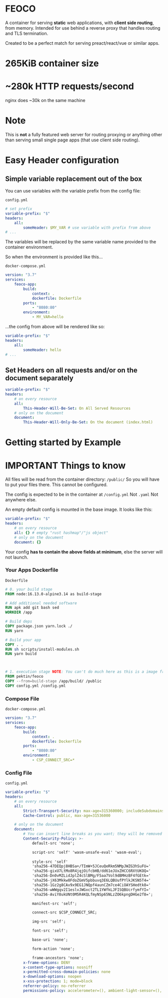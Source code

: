 # **FEOCO**

A container for serving **static** web applications, with **client side routing**, from memory. Intended for use behind a reverse proxy that handles routing and TLS termination.

Created to be a perfect match for serving preact/react/vue or similar apps.

# **265KiB container size**

# **~280k HTTP requests/second**

nginx does ~30k on the same machine

# Note

This is **not** a fully featured web server for routing proxying or anything other than serving small single page apps (that use client side routing).

# Easy Header configuration

## Simple variable replacement out of the box

You can use variables with the variable prefix from the config file:

`config.yml`

```yaml
# set prefix
variable-prefix: "$"
headers:
    all:
        someHeader: $MY_VAR # use variable with prefix from above
# ...
```

The variables will be replaced by the same variable name provided to the container environment.

So when the environment is provided like this...

`docker-compose.yml`

```yaml
version: "3.7"
services:
    feoco-app:
        build:
            context: .
            dockerfile: Dockerfile
        ports:
            - "8080:80"
        environment:
            - MY_VAR=hello
```

...the config from above will be rendered like so:

```yaml
variable-prefix: "$"
headers:
    all:
        someHeader: hello
# ...
```

## Set Headers on all requests and/or on the document separately

```yaml
variable-prefix: "$"
headers:
    # on every resource
    all:
        This-Header-Will-Be-Set: On All Served Resources
    # only on the document
    document:
        This-Header-Will-Only-Be-Set: On the document (index.html)
```

# Getting started by Example

# IMPORTANT Things to know

All files will be read from the container directory: `/public/`
So you will have to put your files there. This cannot be configured.

The config is expected to be in the container at `/config.yml`
Not `.yaml` Not anywhere else.

An empty default config is mounted in the base image.
It looks like this:

```yaml
variable-prefix: "$"
headers:
    # on every resource
    all: {} # empty "rust hashmap"/"js object"
    # only on the document
    document: {}
```

Your config **has to contain the above fields at minimum**, else the server will not launch.

### Your Apps Dockerfile

`Dockerfile`

```Dockerfile
# 0. your build stage
FROM node:16.13.0-alpine3.14 as build-stage

# Add additional needed software
RUN apk add git bash sed
WORKDIR /app

# Build deps
COPY package.json yarn.lock ./
RUN yarn

# Build your app
COPY . .
RUN sh scripts/install-modules.sh
RUN yarn build



# 1. execution stage NOTE: You can't do much here as this is a image from scratch
FROM pektin/feoco
COPY --from=build-stage /app/build/ /public
COPY config.yml /config.yml
```

### Compose File

`docker-compose.yml`

```yaml
version: "3.7"
services:
    feoco-app:
        build:
            context: .
            dockerfile: Dockerfile
        ports:
            - "8080:80"
        environment:
            - CSP_CONNECT_SRC=*
```

### Config File

`config.yml`

```yaml
variable-prefix: "$"
headers:
    # on every resource
    all:
        Strict-Transport-Security: max-age=315360000; includeSubdomains; preload
        Cache-Control: public, max-age=31536000

    # only on the document
    document:
        # You can insert line breaks as you want; they will be removed when loading the config
        Content-Security-Policy: >-
            default-src 'none';

            script-src 'self' 'wasm-unsafe-eval' 'wasm-eval';
                        
            style-src 'self' 
            'sha256-47DEQpj8HBSa+/TImW+5JCeuQeRkm5NMpJWZG3hSuFU=' 
            'sha256-gixU7LtMo8R4jqjOifcbHB/dd61eJUxZHCC6RXtUKOQ=' 
            'sha256-Dn0vMZLidJplZ4cSlBMg/F5aa7Vol9dBMHzBF4fGEtk=' 
            'sha256-jX63Mkkw8FdoZGmV5pbbuvq3E6LQBUufPYlkJKSN5T4=' 
            'sha256-1Gz2g8CAv9x9EG1JNQpf4aunCZm7ce4CiOAYSHedtk8=' 
            'sha256-wWWgqv2I1eslvJWGxct2TL1YWfkLJFISQBUcrfymfYI=' 
            'sha256-AviY8ukUNt0M5R4KQLfmyNSp65NLzZO6kpngDHGe2f8='; 

            manifest-src 'self';

            connect-src $CSP_CONNECT_SRC; 

            img-src 'self'; 

            font-src 'self'; 

            base-uri 'none'; 

            form-action 'none'; 

            frame-ancestors 'none';
        x-frame-options: DENY
        x-content-type-options: nosniff
        x-permitted-cross-domain-policies: none
        x-download-options: noopen
        x-xss-protection: 1; mode=block
        referrer-policy: no-referrer
        permissions-policy: accelerometer=(), ambient-light-sensor=(), autoplay=(), battery=(), camera=(), cross-origin-isolated=(), display-capture=(), document-domain=(), encrypted-media=(), execution-while-not-rendered=(), execution-while-out-of-viewport=(), fullscreen=(), geolocation=(), gyroscope=(), keyboard-map=(), magnetometer=(), microphone=(), midi=(), navigation-override=(), payment=(), picture-in-picture=(), publickey-credentials-get=(), screen-wake-lock=(), sync-xhr=(), usb=(), web-share=(), xr-spatial-tracking=(), clipboard-read=(), clipboard-write=(), gamepad=(), speaker-selection=(), conversion-measurement=(), focus-without-user-activation=(), hid=(), idle-detection=(), interest-cohort=(), serial=(), sync-script=(), trust-token-redemption=(), window-placement=(), vertical-scroll=()
```
